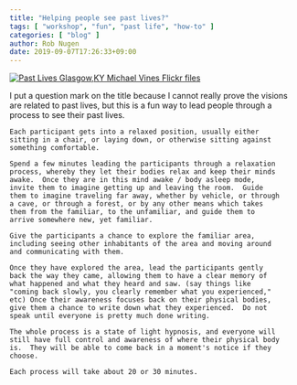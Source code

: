 ```yaml
---
title: "Helping people see past lives?"
tags: [ "workshop", "fun", "past life", "how-to" ]
categories: [ "blog" ]
author: Rob Nugen
date: 2019-09-07T17:26:33+09:00
---
```


[![Past Lives Glasgow,KY Michael Vines Flickr files](//b.robnugen.com/blog/2019/thumbs/Past_Lives_Glasgow,KY_Michael_Vines_Flickr_files.jpg)](//b.robnugen.com/blog/2019/Past_Lives_Glasgow,KY_Michael_Vines_Flickr_files.jpg)

I put a question mark on the title because I cannot really prove the
visions are related to past lives, but this is a fun way to lead
people through a process to see their past lives.

    Each participant gets into a relaxed position, usually either
    sitting in a chair, or laying down, or otherwise sitting against
    something comfortable.
    
    Spend a few minutes leading the participants through a relaxation
    process, whereby they let their bodies relax and keep their minds
    awake.  Once they are in this mind awake / body asleep mode,
    invite them to imagine getting up and leaving the room.  Guide
    them to imagine traveling far away, whether by vehicle, or through
    a cave, or through a forest, or by any other means which takes
    them from the familiar, to the unfamiliar, and guide them to
    arrive somewhere new, yet familiar.
    
    Give the participants a chance to explore the familiar area,
    including seeing other inhabitants of the area and moving around
    and communicating with them.
    
    Once they have explored the area, lead the participants gently
    back the way they came, allowing them to have a clear memory of
    what happened and what they heard and saw. (say things like
    "coming back slowly, you clearly remember what you experienced,"
    etc) Once their awareness focuses back on their physical bodies,
    give them a chance to write down what they experienced.  Do not
    speak until everyone is pretty much done writing.
    
    The whole process is a state of light hypnosis, and everyone will
    still have full control and awareness of where their physical body
    is.  They will be able to come back in a moment's notice if they
    choose.

    Each process will take about 20 or 30 minutes.
